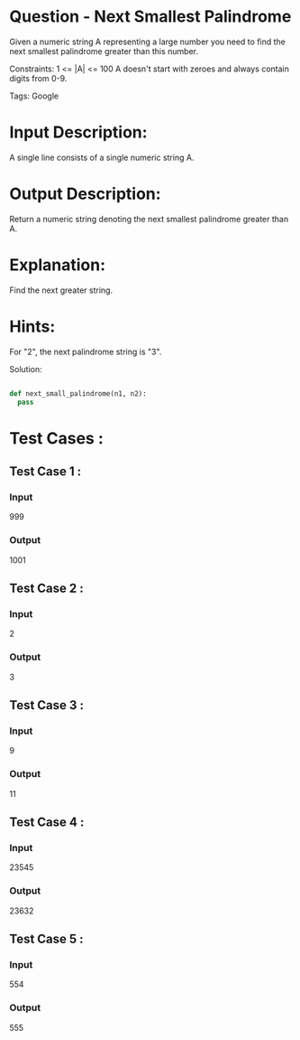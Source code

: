 # Question - Next Smallest Palindrome
Given a numeric string A representing a large number you need to find the next smallest palindrome greater than this number.

Constraints:
1 <= |A| <= 100
A doesn't start with zeroes and always contain digits from 0-9.

Tags:
Google

# Input Description:
A single line consists of a single numeric string A.

# Output Description:
Return a numeric string denoting the next smallest palindrome greater than A.

# Explanation:
Find the next greater string.

# Hints:
For "2", the next palindrome string is "3".

Solution:

```python

def next_small_palindrome(n1, n2):
  pass

```

# Test Cases :
## Test Case 1 :
### Input
999
### Output
1001


## Test Case 2 :
### Input
2
### Output
3


## Test Case 3 :
### Input
9
### Output
11



## Test Case 4 :
### Input
23545
### Output
23632


## Test Case 5 :
### Input
554
### Output
555
